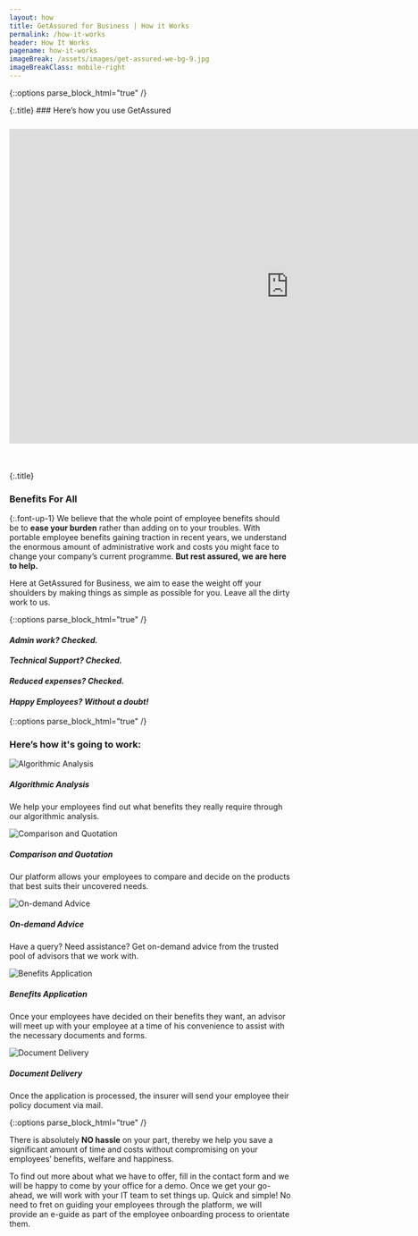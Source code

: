 ```yaml
---
layout: how
title: GetAssured for Business | How it Works
permalink: /how-it-works
header: How It Works
pagename: how-it-works
imageBreak: /assets/images/get-assured-we-bg-9.jpg
imageBreakClass: mobile-right
---
```

{::options parse_block_html="true" /}
<section class="main-content benefits-section">
<div class="container">

<div class="container center">
{:.title}
### Here’s how you use GetAssured

<iframe width="1000" height="563" src="https://www.youtube.com/embed/yRcW8xNRjKc?rel=0" frameborder="0" allow="autoplay; encrypted-media" allowfullscreen style='margin-bottom:35px; margin-top:25px;' class="center"></iframe>
</div>

{:.title}
### Benefits For All

{:.font-up-1}
We believe that the whole point of employee benefits should be to **ease your burden** rather than adding on to your troubles. With portable employee benefits gaining traction in recent years, we understand the enormous amount of administrative work and costs you might face to change your company’s current programme. **But rest assured, we are here to help.**

Here at GetAssured for Business, we aim to ease the weight off your shoulders by making things as simple as possible for you. Leave all the dirty work to us.

</div>
</section>

{::options parse_block_html="true" /}
<section class="main-content primary white-text">
<div class="container center-align">

#### *Admin work? Checked.*

#### *Technical Support? Checked.*

#### *Reduced expenses? Checked.*

#### *Happy Employees? Without a doubt!*

</div>
</section>

{::options parse_block_html="true" /}
<section class="main-content">
<div class="container">

### Here’s how it's going to work:

<div class="label-image" markdown="1">

![Algorithmic Analysis](/assets/images/analyse@2x.png "Algorithmic Analysis")

<div class="label-text" markdown="1">

##### Algorithmic Analysis
We help your employees find out what benefits they really require through our algorithmic analysis.

</div>

</div>

<div class="label-image" markdown="1">

![Comparison and Quotation](/assets/images/compare@2x.png "Comparison and Quotation")

<div class="label-text" markdown="1">

##### Comparison and Quotation
Our platform allows your employees to compare and decide on the products that best suits their uncovered needs.

</div>

</div>

<div class="label-image" markdown="1">

![On-demand Advice](/assets/images/advise@2x.png "On-demand Advice")

<div class="label-text" markdown="1">

##### On-demand Advice
Have a query? Need assistance? Get on-demand advice from the trusted pool of advisors that we work with.

</div>

</div>

<div class="label-image" markdown="1">

![Benefits Application](/assets/images/document@2x.png "Benefits Application")

<div class="label-text" markdown="1">

##### Benefits Application
Once your employees have decided on their benefits they want, an advisor will meet up with your employee at a time of his convenience to assist with the necessary documents and forms.

</div>

</div>

<div class="label-image" markdown="1">

![Document Delivery](/assets/images/mail@2x.png "Document Delivery")

<div class="label-text" markdown="1">

##### Document Delivery
Once the application is  processed, the insurer will send your employee their policy document via mail.

</div>

</div>

</div>
</section>

{::options parse_block_html="true" /}
<section class="main-content secondary lighten-1 white-text">
<div class="container">

There is absolutely **NO hassle** on your part, thereby we help you save a significant amount of time and costs without compromising on your employees’ benefits, welfare and happiness.

To find out more about what we have to offer, fill in the contact form and we will be happy to come by your office for a demo. Once we get your go-ahead, we will work with your IT team to set things up. Quick and simple! No need to fret on guiding your employees through the platform, we will provide an e-guide as part of the employee onboarding process to orientate them.

</div>
</section>
